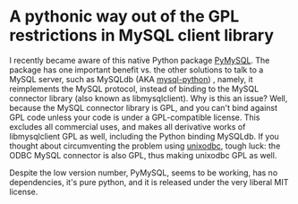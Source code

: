A pythonic way out of the GPL restrictions in MySQL client library
==================================================================

I recently became aware of this native Python package
[PyMySQL](https://github.com/petehunt/PyMySQL). The package has one
important benefit vs. the other solutions to talk to a MySQL server,
such as MySQLdb (AKA
[mysql-python](http://sourceforge.net/projects/mysql-python/)) , namely,
it reimplements the MySQL protocol, instead of binding to the MySQL
connector library (also known as libmysqlclient). Why is this an issue?
Well, because the MySQL connector library is GPL, and you can\'t bind
against GPL code unless your code is under a GPL-compatible license.
This excludes all commercial uses, and makes all derivative works of
libmysqlclient GPL as well, including the Python binding MySQLdb. If you
thought about circumventing the problem using
[unixodbc](http://www.unixodbc.org/), tough luck: the ODBC MySQL
connector is also GPL, thus making unixodbc GPL as well.

Despite the low version number, PyMySQL, seems to be working, has no
dependencies, it\'s pure python, and it is released under the very
liberal MIT license.

